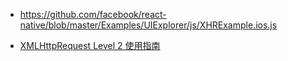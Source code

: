  - https://github.com/facebook/react-native/blob/master/Examples/UIExplorer/js/XHRExample.ios.js
 
 - [XMLHttpRequest Level 2 使用指南](http://www.ruanyifeng.com/blog/2012/09/xmlhttprequest_level_2.html)